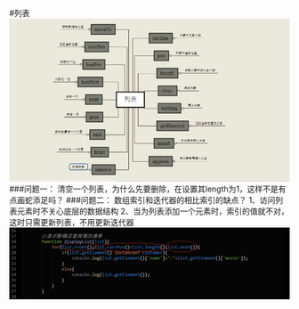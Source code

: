 #列表
![](image/the1.png)
###问题一：
		清空一个列表，为什么先要删除，在设置其length为1，这样不是有点画蛇添足吗？
###问题二：
		数组索引和迭代器的相比索引的缺点？
		1、访问列表元素时不关心底层的数据结构
		2、当为列表添加一个元素时，索引的值就不对，这时只需更新列表，不用更新迭代器
![](image/the2.png)		
